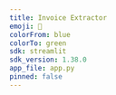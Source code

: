 ```yaml
---
title: Invoice Extractor
emoji: 🔮
colorFrom: blue
colorTo: green
sdk: streamlit
sdk_version: 1.38.0
app_file: app.py
pinned: false
---
```


